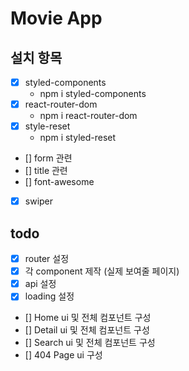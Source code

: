 # Movie App

## 설치 항목

- [x] styled-components
  - npm i styled-components
- [x] react-router-dom
  - npm i react-router-dom
- [x] style-reset
  - npm i styled-reset
- [] form 관련
- [] title 관련
- [] font-awesome
- [x] swiper

## todo

- [x] router 설정
- [x] 각 component 제작 (실제 보여줄 페이지)
- [x] api 설정
- [x] loading 설정
- [] Home ui 및 전체 컴포넌트 구성
- [] Detail ui 및 전체 컴포넌트 구성
- [] Search ui 및 전체 컴포넌트 구성
- [] 404 Page ui 구성
